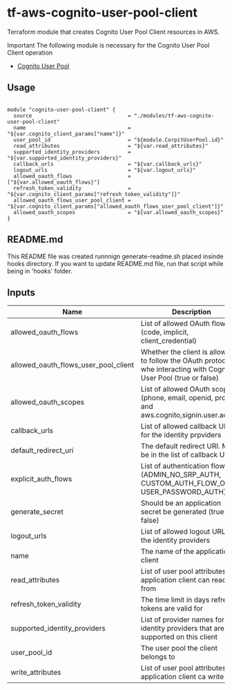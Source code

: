 
# tf-aws-cognito-user-pool-client

Terraform module that creates Cognito User Pool Client resources in AWS.

Important
  The following module is necessary for the Cognito User Pool Client operation

* [Cognito User Pool](https://registry.terraform.io/modules/corpit-consulting-public/cognito-user-pool/aws/0.1.0)

## Usage

```hcl

module "cognito-user-pool-client" {
  source                               = "./modules/tf-aws-cognito-user-pool-client"
  name                                 = "${var.cognito_client_params["name"]}"
  user_pool_id                         = "${module.CorpitUserPool.id}"
  read_attributes                      = "${var.read_attributes}"
  supported_identity_providers         = "${var.supported_identity_providers}"
  callback_urls                        = "${var.callback_urls}"
  logout_urls                          = "${var.logout_urls}"
  allowed_oauth_flows                  = ["${var.allowed_oauth_flows}"]
  refresh_token_validity               = "${var.cognito_client_params["refresh_token_validity"]}"
  allowed_oauth_flows_user_pool_client = "${var.cognito_client_params["allowed_oauth_flows_user_pool_client"]}"
  allowed_oauth_scopes                 = "${var.allowed_oauth_scopes}"
}

```

## README.md
This README file was created runnnign generate-readme.sh placed insinde hooks directory.
If you want to update README.md file, run that script while being in 'hooks' folder.
## Inputs

| Name | Description | Type | Default | Required |
|------|-------------|:----:|:-----:|:-----:|
| allowed\_oauth\_flows | List of allowed OAuth flows (code, implicit, client_credential) | list | `<list>` | no |
| allowed\_oauth\_flows\_user\_pool\_client | Whether the client is allowed to follow the OAuth protocol whe interacting with Cognito User Pool (true or false) | string | `"true"` | no |
| allowed\_oauth\_scopes | List of allowed OAuth scopes (phone, email, openid, profile, and aws.cognito,signin.user.admin) | list | `<list>` | no |
| callback\_urls | List of allowed callback URLs for the identity prpviders | list | `<list>` | no |
| default\_redirect\_uri | The default redirect URI. Must be in the list of callback URLs | string | `""` | no |
| explicit\_auth\_flows | List of authentication flows (ADMIN_NO_SRP_AUTH, CUSTOM_AUTH_FLOW_ONLY, USER_PASSWORD_AUTH) | list | `<list>` | no |
| generate\_secret | Should be an application secret be generated (true or false) | string | `""` | no |
| logout\_urls | List of allowed logout URLs for the identity providers | list | `<list>` | no |
| name | The name of the application client | string | n/a | yes |
| read\_attributes | List of user pool attributes the application client can read from | list | `<list>` | no |
| refresh\_token\_validity | The time limit in days refresh tokens are valid for | string | `""` | no |
| supported\_identity\_providers | List of provider names for the identity providers that are supported on this client | list | `<list>` | no |
| user\_pool\_id | The user pool the client belongs to | string | n/a | yes |
| write\_attributes | List of user pool attributes the application client ca write to | list | `<list>` | no |

